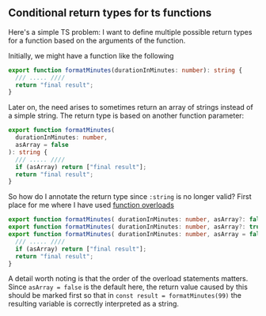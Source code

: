 ## Conditional return types for ts functions

Here's a simple TS problem: I want to define multiple possible return types
for a function based on the arguments of the function.

Initially, we might have a function like the following

```typescript
export function formatMinutes(durationInMinutes: number): string {
  /// ..... ////
  return "final result";
}
```

Later on, the need arises to sometimes return an array of strings instead of a
simple string. The return type is based on another function parameter:

```typescript
export function formatMinutes(
  durationInMinutes: number,
  asArray = false
): string {
  /// ..... ////
  if (asArray) return ["final result"];
  return "final result";
}
```

So how do I annotate the return type since `:string` is no longer valid?
First place for me where I have used [function overloads](https://www.typescriptlang.org/docs/handbook/2/functions.html#function-overloads)

```typescript
export function formatMinutes( durationInMinutes: number, asArray?: false): string;
export function formatMinutes( durationInMinutes: number, asArray?: true): string[];
export function formatMinutes( durationInMinutes: number, asArray = false): string {
  /// ..... ////
  if (asArray) return ["final result"];
  return "final result";
}
```

A detail worth noting is that the order of the overload statements matters. Since `asArray = false` is the default here,
the return value caused by this should be marked first so that in `const result = formatMinutes(99)` the resulting variable
is correctly interpreted as a string.
